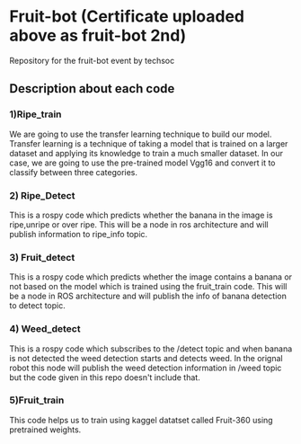# Fruit-bot (Certificate uploaded above as fruit-bot 2nd)
Repository for the fruit-bot event by techsoc 
## Description about each code
### 1)Ripe_train
We are going to use the transfer learning technique to build our model. Transfer learning is a technique of taking a model that is trained on a larger dataset and applying its knowledge to train a much smaller dataset. In our case, we are going to use the pre-trained model Vgg16 and convert it to classify between three categories.


### 2) Ripe_Detect
This is a rospy code which predicts whether the banana in the image is ripe,unripe or over ripe. This will be a node in ros architecture and will publish information to ripe_info topic.

### 3) Fruit_detect 
This is a rospy code which predicts whether the image contains a banana or not based on the model which is trained using the fruit_train code. This will be a node in ROS architecture and will publish the info of banana detection to detect topic.

### 4) Weed_detect 
This is a rospy code which subscribes to the /detect topic and when banana is not detected the weed detection starts and detects weed. In the orignal robot this node will publish the weed detection information in /weed topic but the code given in this repo doesn't include that. 

### 5)Fruit_train
This code helps us to train using kaggel datatset called Fruit-360 using pretrained weights.
